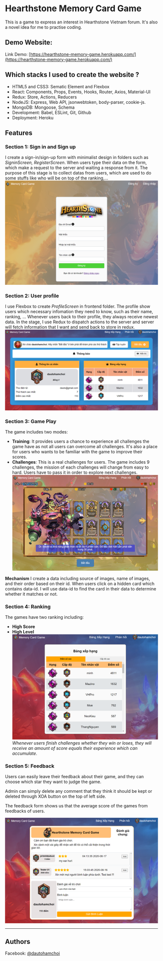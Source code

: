 # Hearthstone Memory Card Game

This is a game to express an interest in Hearthstone Vietnam forum. It's also a novel idea for me to practise coding.

## Demo Website:
Link Demo: [https://hearthstone-memory-game.herokuapp.com/](https://hearthstone-memory-game.herokuapp.com/)

## Which stacks I used to create the website ?
- HTML5 and CSS3: Sematic Element and Flexbox
- React: Components, Props, Events, Hooks, Router, Axios, Material-UI
- Redux: Store, Actions, Reducers
- NodeJS: Express, Web API, jsonwebtoken, body-parser, cookie-js.
- MongoDB: Mongoose, Schema
- Development: Babel, ESLint, Git, Github
- Deployment: Heroku

## Features
### Section 1: Sign in and Sign up 
I create a sign-in/sign-up form with minimalist design in folders such as *SigninScreen, RegisterScreen*.
When users type their data on the form, which make a request to the server and waiting a response from it. 
The purpose of this stage is to collect datas from users, which are used to do some stuffs like who will be on top of the ranking,...
![Register](/frontend/Register.png)

### Section 2: User profile
I use Flexbox to create *ProfileScreen* in frontend folder. The profile show users which necessary infomation they need to know, such as their name, ranking, ...
Whenever users back to their profile, they always receive newest data. In the stage, I use Redux to dispatch actions to the server and server will fetch information that I want and send back to store in redux.
![Profile](/frontend/Profile.png)

### Section 3: Game Play 
The game includes two modes:
- **Training**: It provides users a chance to experience all challenges the game have as not all users can overcome all challenges. It's also a place for users who wants to be familiar with the game to improve their scores.
- **Challenges**: This is a real challenges for users. The game includes 9 challenges, the mission of each challenges will change from easy to hard. Users have to pass it in order to explore next challenges.
![GamePlay](/frontend/GamePlay.png)

**Mechanism**
I create a data including source of images, name of images, and their order based on their id. When users click on a hidden card which contains data-id. I will use data-id to find the card in their data to determine whether it matches or not.

### Section 4: Ranking
The games have two ranking including:
- **High Score**
- **High Level**
![Ranking](/frontend/Ranking.png)
*Whenever users finish challenges whether they win or loses, they will receive an amount of score equals their experience which can accumulate*.

### Section 5: Feedback
Users can easily leave their feedback about their game, and they can choose which star they want to judge the game.

Admin can simply delete any comment that they think it should be kept or deleted through XOA button on the top of left side.

The feedback form shows us that the average score of the games from feedbacks of users.

![Feedback](/frontend/Feedback.png)
***
## Authors
Facebook: [@dautohamchoi](https://www.facebook.com/dautohamchoi)





